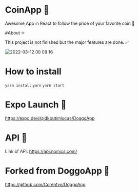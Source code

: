 # CoinApp 🚀

Awesome App in React to follow the price of your favorite coin 🌝

#About ⚛️

This project is not finished but the major features are done. ✅


![2022-03-12 00 08 16](https://user-images.githubusercontent.com/76565606/157987380-836b77fe-e7fc-4429-90df-39c32b947f30.gif)



# How to install

`yarn install`
`yarn`
`yarn start`

# Expo Launch 🚧

https://expo.dev/@idkbutimlucas/DoggoApp

# API 🤯

Link of API: https://api.nomics.com/

# Forked from DoggoApp 🐶

https://github.com/Corentyn/DoggoApp
